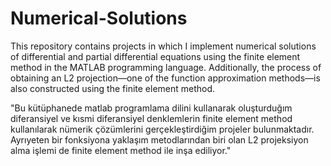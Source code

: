 # Numerical-Solutions
This repository contains projects in which I implement numerical solutions of differential and partial differential equations using the finite element method in the MATLAB programming language. Additionally, the process of obtaining an L2 projection—one of the function approximation methods—is also constructed using the finite element method.

"Bu kütüphanede matlab programlama dilini kullanarak oluşturduğım diferansiyel ve kısmi diferansiyel denklemlerin finite element method kullanılarak nümerik çözümlerini gerçekleştirdiğim projeler bulunmaktadır. Ayrıyeten bir fonksiyona yaklaşım metodlarından biri olan L2 projeksiyon alma işlemi de finite element method ile inşa ediliyor."

